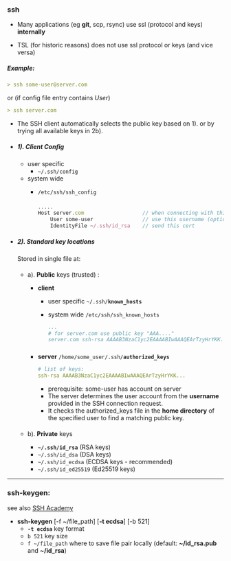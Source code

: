 ### ssh

- Many applications (eg **git**, scp, rsync) use ssl (protocol and keys) **internally**
    

- TSL (for historic reasons) does not use ssl protocol or keys (and vice versa)




##### Example:
```yaml
> ssh some-user@server.com 
```
or (if config file entry contains _User_)

```yaml
> ssh server.com 
```
    


- The SSH client automatically selects the public key based on
1). or by trying all available keys in 2b).

- ##### 1). Client Config
    - user specific
        - `~/.ssh/config`
    - system wide
        - `/etc/ssh/ssh_config`

            ####

            ``` javascript
            .....
            Host server.com                   // when connecting with this server
                User some-user                // use this username (optional)
                IdentityFile ~/.ssh/id_rsa    // send this cert
            ```

- ##### 2). Standard key locations

    Stored in single file at:

    ####
    - a). **Public** keys (trusted) :

        - **client**

            - user specific
            `~/.ssh/`**`known_hosts`**
            - system wide
            `/etc/ssh/ssh_known_hosts`

                ```yaml
                ...
                # for server.com use public key "AAA...."
                server.com ssh-rsa AAAAB3NzaC1yc2EAAAABIwAAAQEArTzyHrYKK...
                ```
        

        ###
        - **server**
       `/home/some_user/.ssh/`**`authorized_keys`**

            ```yaml
            # list of keys:
            ssh-rsa AAAAB3NzaC1yc2EAAAABIwAAAQEArTzyHrYKK...
            ```

            - prerequisite:  some-user has account on server
            - The server determines the user account from the **username** provided in the SSH connection request.
            - It checks the authorized_keys file in the **home directory** of the specified user to find a matching public key.

    ####
    - b). **Private** keys 
        
        - **`~/.ssh/id_rsa`** (RSA keys)
        - `~/.ssh/id_dsa` (DSA keys)
        - `~/.ssh/id_ecdsa` (ECDSA keys - recommended)
        - `~/.ssh/id_ed25519` (Ed25519 keys)

---
### ssh-keygen:
see also [SSH Academy](https://www.ssh.com/academy/ssh/keygen) 
- **ssh-keygen** [-f ~/file_path] [**-t ecdsa**] [-b 521]
    - **`-t ecdsa`** key format
    - `b 521` key size
    - `f ~/file_path` where to save file pair locally (default: **~/id_rsa.pub** and **~/id_rsa**)


